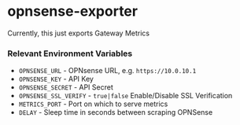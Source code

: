 # opnsense-exporter

Currently, this just exports Gateway Metrics

### Relevant Environment Variables

* `OPNSENSE_URL` - OPNsense URL, e.g. `https://10.0.10.1`
* `OPNSENSE_KEY` - API Key
* `OPNSENSE_SECRET` - API Secret
* `OPNSENSE_SSL_VERIFY` - `true|false` Enable/Disable SSL Verification
* `METRICS_PORT` - Port on which to serve metrics
* `DELAY` - Sleep time in seconds between scraping OPNSense